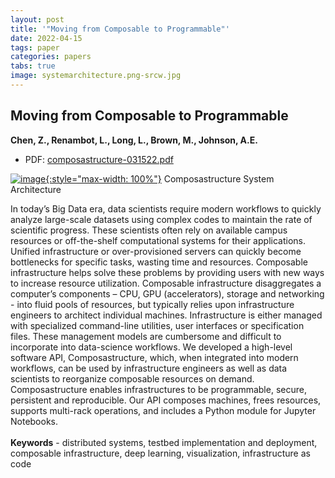 ```yaml
---
layout: post
title: '"Moving from Composable to Programmable"'
date: 2022-04-15
tags: paper
categories: papers
tabs: true
image: systemarchitecture.png-srcw.jpg
---
```


## Moving from Composable to Programmable
**Chen, Z., Renambot, L., Long, L., Brown, M., Johnson, A.E.**
- PDF: [composastructure-031522.pdf](/documents/composastructure-031522.pdf)


[![image](https://www.evl.uic.edu/output/originals/systemarchitecture.png-srcw.jpg){:style="max-width: 100%"}](https://www.evl.uic.edu/output/originals/systemarchitecture.png-srcw.jpg)
Composastructure System Architecture

In today&rsquo;s Big Data era, data scientists require modern workflows to quickly analyze large-scale datasets using complex codes to maintain the rate of scientific progress. These scientists often rely on available campus resources or off-the-shelf computational systems for their applications. Unified infrastructure or over-provisioned servers can quickly become
bottlenecks for specific tasks, wasting time and resources. Composable infrastructure helps solve these problems by providing users with new ways to increase resource utilization. Composable infrastructure disaggregates a computer&rsquo;s components – CPU, GPU (accelerators), storage and networking - into fluid pools of resources, but typically relies upon infrastructure engineers to
architect individual machines. Infrastructure is either managed with specialized command-line utilities, user interfaces or specification files. These management models are cumbersome and difficult to incorporate into data-science workflows. We
developed a high-level software API, Composastructure, which, when integrated into modern workflows, can be used by infrastructure engineers as well as data scientists to reorganize composable resources on demand. Composastructure enables infrastructures to be programmable, secure, persistent and reproducible. Our API composes machines, frees resources, supports multi-rack operations, and includes a Python module for Jupyter Notebooks.<br><br>
<strong>Keywords</strong> - distributed systems, testbed implementation and deployment, composable infrastructure, deep learning, visualization, infrastructure as code